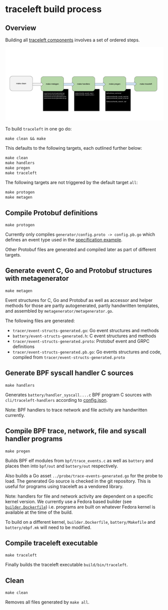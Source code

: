 # traceleft build process

## Overview

Building all [traceleft components](overview.md) involves a set of ordered
steps.

![traceleft-build-components](traceleft-build-components.png)

To build `traceleft` in one go do:

```
make clean && make
```

This defaults to the following targets, each outlined further below:

```
make clean
make handlers
make pregen
make traceleft
```

The following targets are not triggered by the default target `all`:

```
make protogen
make metagen
```

## Compile Protobuf definitions

```
make protogen
```

Currently only compiles `generator/config.proto -> config.pb.go` which
defines an event type used in the [specification example](../examples/config.json).

Other Protobuf files are generated and compiled later as part of different
targets.

## Generate event C, Go and Protobuf structures with metagenerator

```
make metagen
```

Event structures for C, Go and Protobuf as well as accessor and helper methods
for those are partly autogenerated, partly handwritten templates, and assembled
by `metagenerator/metagenerator.go`.

The following files are generated:

* `tracer/event-structs-generated.go`: Go event structures and methods
* `battery/event-structs-generated.h`: C event structures and methods
* `tracer/event-structs-generated.proto`: Protobuf event and GRPC definitions
* `tracer/event-structs-generated.pb.go`: Go events structures and code,
  compiled from `tracer/event-structs-generated.proto`

## Generate BPF syscall handler C sources

```
make handlers
```

Generates `battery/handler_syscall....c` BPF program C sources with
`cli/traceleft-handlers` according to [config.json](../examples/config.json).

Note: BPF handlers to trace network and file activity are handwritten
currently.

## Compile BPF trace, network, file and syscall handler programs

```
make pregen
```

Builds BPF elf modules from `bpf/trace_events.c` as well as `battery` and
places then into `bpf/out` and `battery/out` respectively.

Also builds a Go asset `../probe/trace-events-generated.go` for the probe to
load. The generated Go source is checked in the git repository. This is useful
for programs using traceleft as a vendored library.

Note: handlers for file and network activity are dependent on a specific kernel
version. We currently use a Fedora based builder (see
[`builder.Dockerfile`](../builder.Dockerfile)) i.e. programs are built on
whatever Fedora kernel is available at the time of the build.

To build on a different kernel, `builder.Dockerfile`, `battery/Makefile` and
`battery/ebpf.mk` will need to be modified.

## Compile traceleft executable

```
make traceleft
```

Finally builds the traceleft executable `build/bin/traceleft`.

## Clean

```
make clean
```

Removes all files generated by `make all`.
